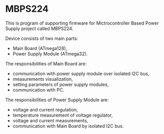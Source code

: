 # MBPS224
This is program of supporting firmware for Mictrocontroller Based Power Supply project called MBPS224.

Device consists of two main parts:
- Main Board (ATmega128),
- Power Supply Module (ATmega32).

The responsibilities of Main Board are:
- communication with power supply module over isolated I2C bus,
- measurements visualization,
- setting parameters of power supply modules,
- communication with PC.

The responsibilities of Power Supply Module are:
- voltage and current regulation,
- temperature measurement of voltage regulator,
- voltage and current measurements,
- communication with Main Board by isolated I2C bus.
